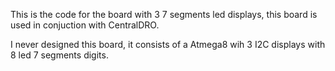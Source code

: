This is the code for the board with 3 7 segments led displays, this board is used in conjuction with CentralDRO.

I never designed this board, it consists of a Atmega8 wih 3 I2C displays with 8 led 7 segments digits.
